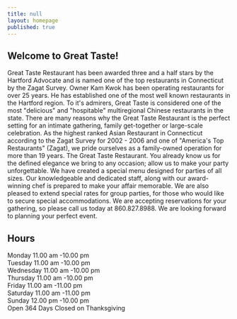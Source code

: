 ```yaml
---
title: null
layout: homepage
published: true
---
```


## Welcome to Great Taste!
Great Taste Restaurant has been awarded three and a half stars by the Hartford Advocate and is named one of the top restaurants in Connecticut by the Zagat Survey. Owner Kam Kwok has been operating restaurants for over 25 years. He has established one of the most well known restaurants in the Hartford region. To it's admirers, Great Taste is considered one of the most "delicious" and "hospitable" multiregional Chinese restaurants in the state. There are many reasons why the Great Taste Restaurant is the perfect setting for an intimate gathering, family get-together or large-scale celebration. As the highest ranked Asian Restaurant in Connecticut according to the Zagat Survey for 2002 - 2006 and one of "America's Top Restaurants" (Zagat), we pride ourselves as a family-owned operation for more than 19 years. The Great Taste Restaurant. You already know us for the defined elegance we bring to any occasion; allow us to make your party unforgettable. We have created a special menu designed for parties of all sizes. Our knowledgeable and dedicated staff, along with our award-winning chef is prepared to make your affair memorable. We are also pleased to extend special rates for group parties, for those who would like to secure special accommodations. We are accepting reservations for your gathering, so please call us today at 860.827.8988. We are looking forward to planning your perfect event.

## Hours
Monday	11.00 am -10.00 pm  
Tuesday	11.00 am -10.00 pm  
Wednesday 11.00 am -10.00 pm  
Thursday	11.00 am -10.00 pm  
Friday	11.00 am -11.00 pm  
Saturday	11.00 am -11.00 pm  
Sunday	12.00 pm -10.00 pm  
Open 364 Days Closed on Thanksgiving